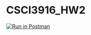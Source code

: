 # CSCI3916_HW2
[![Run in Postman](https://run.pstmn.io/button.svg)](https://app.getpostman.com/run-collection/eeaf0307c34f5c38a085#?env%5BHW0%5D=W3sia2V5IjoiYm9va190aXRsZSIsInZhbHVlIjoiIiwiZW5hYmxlZCI6dHJ1ZX0seyJrZXkiOiJpZCIsInZhbHVlIjoiIiwiZW5hYmxlZCI6dHJ1ZX1d)
